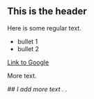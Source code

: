 ## This is the header

Here is some regular text.

* bullet 1
* bullet 2

[Link to Google](http://www.google.com)

More text.


_## I add more text . ._
